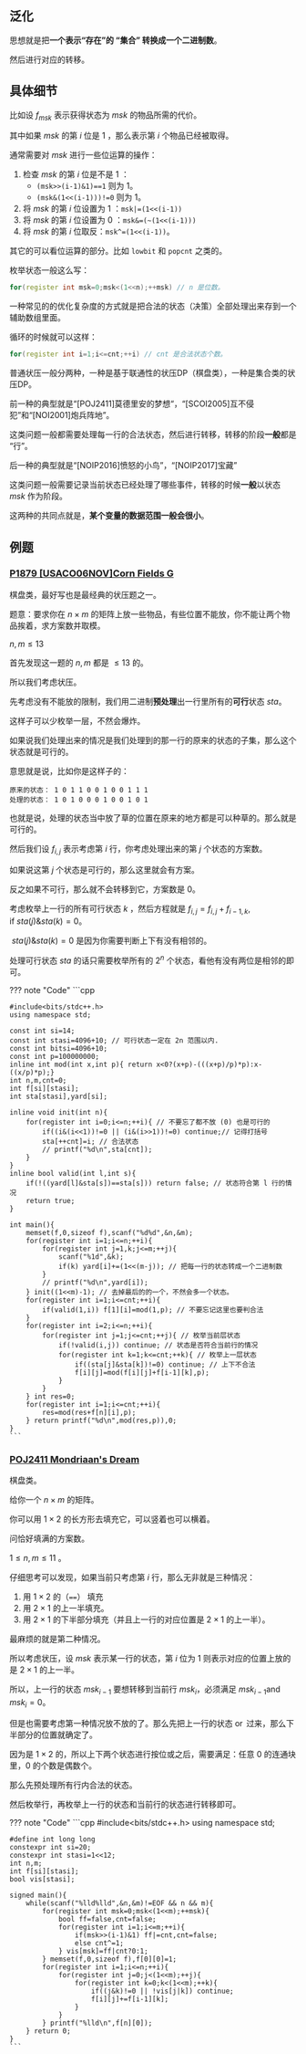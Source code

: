 ## 泛化

思想就是把**一个表示“存在”的 “集合” 转换成一个二进制数**。

然后进行对应的转移。

## 具体细节

比如设 $f_{msk}$ 表示获得状态为 $msk$ 的物品所需的代价。

其中如果 $msk$ 的第 $i$ 位是 $1$ ，那么表示第 $i$ 个物品已经被取得。

通常需要对 $msk$ 进行一些位运算的操作：

1. 检查 $msk$ 的第 $i$ 位是不是 $1$ ：
   + `(msk>>(i-1)&1)==1` 则为 $1$。
   + `(msk&(1<<(i-1)))!=0` 则为 $1$。
2. 将 $msk$ 的第 $i$ 位设置为 $1$ ：`msk|=(1<<(i-1))`
3. 将 $msk$ 的第 $i$ 位设置为 $0$ ：`msk&=(~(1<<(i-1)))`
3. 将 $msk$ 的第 $i$ 位取反：`msk^=(1<<(i-1))`。

其它的可以看位运算的部分。比如 `lowbit` 和 `popcnt` 之类的。

枚举状态一般这么写：

```cpp
for(register int msk=0;msk<(1<<n);++msk) // n 是位数。
```

一种常见的的优化复杂度的方式就是把合法的状态（决策）全部处理出来存到一个辅助数组里面。

循环的时候就可以这样：

```cpp
for(register int i=1;i<=cnt;++i) // cnt 是合法状态个数。
```

普通状压一般分两种，一种是基于联通性的状压DP（棋盘类），一种是集合类的状压DP。

前一种的典型就是“[POJ2411]莫德里安的梦想“，“[SCOI2005]互不侵犯”和“[NOI2001]炮兵阵地”。

这类问题一般都需要处理每一行的合法状态，然后进行转移，转移的阶段**一般**都是 “行”。

后一种的典型就是“[NOIP2016]愤怒的小鸟”，“[NOIP2017]宝藏”

这类问题一般需要记录当前状态已经处理了哪些事件，转移的时候**一般**以状态 $msk$ 作为阶段。

这两种的共同点就是，**某个变量的数据范围一般会很小**。

## 例题

### [P1879 [USACO06NOV]Corn Fields G](https://www.luogu.com.cn/problem/P1879)

棋盘类，最好写也是最经典的状压题之一。

题意：要求你在 $n \times m$ 的矩阵上放一些物品，有些位置不能放，你不能让两个物品挨着，求方案数并取模。

$n,m \le 13$

首先发现这一题的 $n,m$ 都是 $\le 13$ 的。

所以我们考虑状压。

先考虑没有不能放的限制，我们用二进制**预处理**出一行里所有的**可行**状态 $sta$。

这样子可以少枚举一层，不然会爆炸。

如果说我们处理出来的情况是我们处理到的那一行的原来的状态的子集，那么这个状态就是可行的。

意思就是说，比如你是这样子的：

```
原来的状态： 1 0 1 1 0 0 1 0 0 1 1 1
处理的状态： 1 0 1 0 0 0 1 0 0 1 0 1
```

也就是说，处理的状态当中放了草的位置在原来的地方都是可以种草的。那么就是可行的。

然后我们设 $f_{i,j}$ 表示考虑第 $i$ 行，你考虑处理出来的第 $j$ 个状态的方案数。

如果说这第 $j$ 个状态是可行的，那么这里就会有方案。

反之如果不可行，那么就不会转移到它，方案数是 $0$。

考虑枚举上一行的所有可行状态 $k$ ，然后方程就是 $f_{i,j}=f_{i,j}+f_{i-1,k} , \text{if} \ sta(j)\& sta (k) =0$。

$\ sta(j)\& sta (k) =0$ 是因为你需要判断上下有没有相邻的。

处理可行状态 $sta$ 的话只需要枚举所有的 $2^n$ 个状态，看他有没有两位是相邻的即可。 

??? note "Code"
	```cpp
	
	#include<bits/stdc++.h>
	using namespace std;
	
	const int si=14;
	const int stasi=4096+10; // 可行状态一定在 2n 范围以内.
	const int bitsi=4096+10;
	const int p=100000000;
	inline int mod(int x,int p){ return x<0?(x+p)-(((x+p)/p)*p):x-((x/p)*p);}
	int n,m,cnt=0;
	int f[si][stasi];
	int sta[stasi],yard[si];
	
	inline void init(int n){
		for(register int i=0;i<=n;++i){ // 不要忘了都不放 (0) 也是可行的
			if((i&(i<<1))!=0 || (i&(i>>1))!=0) continue;// 记得打括号
			sta[++cnt]=i; // 合法状态
			// printf("%d\n",sta[cnt]);
		}
	}
	inline bool valid(int l,int s){
		if(!((yard[l]&sta[s])==sta[s])) return false; // 状态符合第 l 行的情况
		return true;
	}
	
	int main(){
		memset(f,0,sizeof f),scanf("%d%d",&n,&m);
		for(register int i=1;i<=n;++i){
			for(register int j=1,k;j<=m;++j){
				scanf("%1d",&k);
				if(k) yard[i]+=(1<<(m-j)); // 把每一行的状态转成一个二进制数
			}
			// printf("%d\n",yard[i]);
		} init((1<<m)-1); // 去掉最后的的一个，不然会多一个状态。
		for(register int i=1;i<=cnt;++i){
			if(valid(1,i)) f[1][i]=mod(1,p); // 不要忘记这里也要判合法
		}
		for(register int i=2;i<=n;++i){
			for(register int j=1;j<=cnt;++j){ // 枚举当前层状态
				if(!valid(i,j)) continue; // 状态是否符合当前行的情况
				for(register int k=1;k<=cnt;++k){ // 枚举上一层状态
					if((sta[j]&sta[k])!=0) continue; // 上下不合法
					f[i][j]=mod(f[i][j]+f[i-1][k],p);
				}
			}
		} int res=0;
		for(register int i=1;i<=cnt;++i){
			res=mod(res+f[n][i],p);
		} return printf("%d\n",mod(res,p)),0;
	}
	```

### [POJ2411 **Mondriaan's Dream**](http://poj.org/problem?id=2411)

棋盘类。

给你一个 $n\times m$ 的矩阵。

你可以用 $1\times 2$ 的长方形去填充它，可以竖着也可以横着。

问恰好填满的方案数。

$1\le n,m\le 11$ 。

仔细思考可以发现，如果当前只考虑第 $i$ 行，那么无非就是三种情况：

1. 用 $1\times 2$ 的（`==`） 填充
2. 用 $2\times 1$ 的上一半填充。
3. 用 $2\times 1$ 的下半部分填充（并且上一行的对应位置是 $2\times 1$ 的上一半）。

最麻烦的就是第二种情况。

所以考虑状压，设 $msk$ 表示某一行的状态，第 $i$ 位为 $1$ 则表示对应的位置上放的是 $2\times 1$ 的上一半。

所以，上一行的状态 $msk_{i-1}$ 要想转移到当前行 $msk_i$，必须满足 $msk_{i-1} \operatorname{and} msk_i =0$。

但是也需要考虑第一种情况放不放的了。那么先把上一行的状态 $\operatorname{or}$ 过来，那么下半部分的位置就确定了。

因为是 $1\times 2$ 的，所以上下两个状态进行按位或之后，需要满足：任意 $0$ 的连通块里，$0$ 的个数是偶数个。

那么先预处理所有行内合法的状态。

然后枚举行，再枚举上一行的状态和当前行的状态进行转移即可。  

??? note "Code"
	```cpp
	#include<bits/stdc++.h>
	using namespace std;
	
	#define int long long
	constexpr int si=20;
	constexpr int stasi=1<<12;
	int n,m;
	int f[si][stasi];
	bool vis[stasi];
	
	signed main(){
		while(scanf("%lld%lld",&n,&m)!=EOF && n && m){
			for(register int msk=0;msk<(1<<m);++msk){
				bool ff=false,cnt=false;
				for(register int i=1;i<=m;++i){
					if(msk>>(i-1)&1) ff|=cnt,cnt=false;
					else cnt^=1;
				} vis[msk]=ff|cnt?0:1;
			} memset(f,0,sizeof f),f[0][0]=1;
			for(register int i=1;i<=n;++i){
				for(register int j=0;j<(1<<m);++j){
					for(register int k=0;k<(1<<m);++k){
						if((j&k)!=0 || !vis[j|k]) continue;
						f[i][j]+=f[i-1][k];
					}
				}
			} printf("%lld\n",f[n][0]);
		} return 0;
	}  
	```